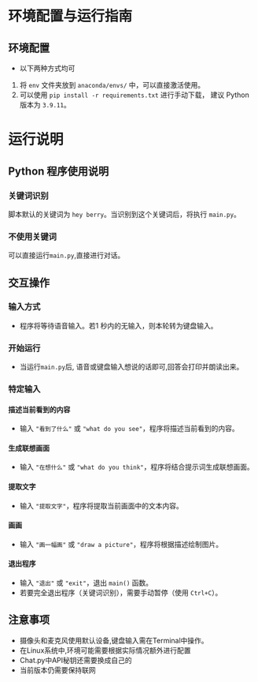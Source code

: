 # 环境配置与运行指南

## 环境配置
- 以下两种方式均可
1. 将 `env` 文件夹放到 `anaconda/envs/` 中，可以直接激活使用。
2. 可以使用 `pip install -r requirements.txt` 进行手动下载， 建议 Python 版本为 `3.9.11`。

# 运行说明

## Python 程序使用说明

### 关键词识别
脚本默认的关键词为 `hey berry`。当识别到这个关键词后，将执行 `main.py`。
### 不使用关键词
可以直接运行`main.py`,直接进行对话。

## 交互操作

### 输入方式
- 程序将等待语音输入。若1 秒内的无输入，则本轮转为键盘输入。
### 开始运行
- 当运行`main.py`后, 语音或键盘输入想说的话即可,回答会打印并朗读出来。

### 特定输入
#### 描述当前看到的内容
- 输入 `"看到了什么"` 或 `"what do you see"`，程序将描述当前看到的内容。

#### 生成联想画面
- 输入 `"在想什么"` 或 `"what do you think"`，程序将结合提示词生成联想画面。

#### 提取文字
- 输入 `"提取文字"`，程序将提取当前画面中的文本内容。

#### 画画
- 输入 `"画一幅画"` 或 `"draw a picture"`，程序将根据描述绘制图片。

#### 退出程序
- 输入 `"退出"` 或 `"exit"`，退出 `main()` 函数。
- 若要完全退出程序（关键词识别），需要手动暂停（使用 `Ctrl+C`）。

## 注意事项
- 摄像头和麦克风使用默认设备,键盘输入需在Terminal中操作。
- 在Linux系统中,环境可能需要根据实际情况额外进行配置
- Chat.py中API秘钥还需要换成自己的
- 当前版本仍需要保持联网
